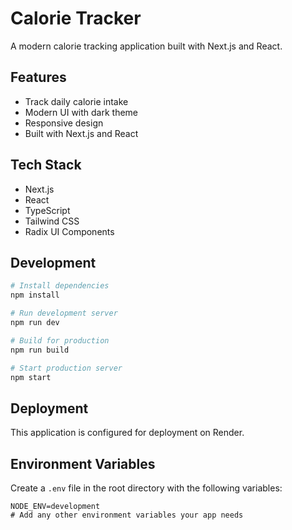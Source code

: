 # Calorie Tracker

A modern calorie tracking application built with Next.js and React.

## Features

- Track daily calorie intake
- Modern UI with dark theme
- Responsive design
- Built with Next.js and React

## Tech Stack

- Next.js
- React
- TypeScript
- Tailwind CSS
- Radix UI Components

## Development

```bash
# Install dependencies
npm install

# Run development server
npm run dev

# Build for production
npm run build

# Start production server
npm start
```

## Deployment

This application is configured for deployment on Render.

## Environment Variables

Create a `.env` file in the root directory with the following variables:

```env
NODE_ENV=development
# Add any other environment variables your app needs
``` 